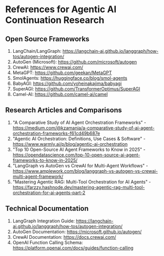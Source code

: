 # References for Agentic AI Continuation Research

## Open Source Frameworks

1. LangChain/LangGraph: https://langchain-ai.github.io/langgraph/how-tos/autogen-integration/
2. AutoGen (Microsoft): https://github.com/microsoft/autogen
3. CrewAI: https://www.crewai.com/
4. MetaGPT: https://github.com/geekan/MetaGPT
5. SmolAgents: https://huggingface.co/blog/smol-agents
6. BabyAGI: https://github.com/yoheinakajima/babyagi
7. SuperAGI: https://github.com/TransformerOptimus/SuperAGI
8. Camel-AI: https://github.com/camel-ai/camel

## Research Articles and Comparisons

1. "A Comparative Study of AI Agent Orchestration Frameworks" - https://medium.com/@kzamania/a-comparative-study-of-ai-agent-orchestration-frameworks-f61cd49b687e
2. "Agentic AI Orchestration: Definitions, Use Cases & Software" - https://www.warmly.ai/p/blog/agentic-ai-orchestration
3. "Top 10 Open-Source AI Agent Frameworks to Know in 2025" - https://opendatascience.com/top-10-open-source-ai-agent-frameworks-to-know-in-2025/
4. "LangGraph vs AutoGen vs CrewAI for Multi-Agent Workflows" - https://www.amplework.com/blog/langgraph-vs-autogen-vs-crewai-multi-agent-framework/
5. "Mastering Agentic RAG: Multi-Tool Orchestration for AI Agents" - https://farzzy.hashnode.dev/mastering-agentic-rag-multi-tool-orchestration-for-ai-agents-part-2

## Technical Documentation

1. LangGraph Integration Guide: https://langchain-ai.github.io/langgraph/how-tos/autogen-integration/
2. AutoGen Documentation: https://microsoft.github.io/autogen/
3. CrewAI Documentation: https://docs.crewai.com/
4. OpenAI Function Calling Schema: https://platform.openai.com/docs/guides/function-calling
